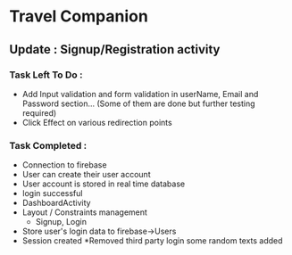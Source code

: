 # Travel Companion
## Update :  Signup/Registration activity

### Task Left To Do :
* Add Input validation and form validation in userName, Email and Password section... (Some of them are done but further testing required)
* Click Effect on various redirection points



### Task Completed :
* Connection to firebase
* User can create their user account
* User account is stored in real time database
* login successful
* DashboardActivity
* Layout / Constraints management
    * Signup, Login
* Store user's login data to firebase->Users
* Session created
*Removed third party login 
some random texts added